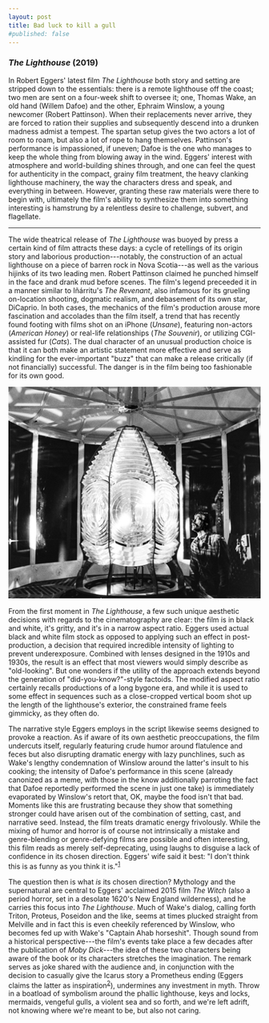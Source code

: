 ```yaml
---
layout: post
title: Bad luck to kill a gull
#published: false
---
```


### _The Lighthouse_ (2019)

In Robert Eggers' latest film _The Lighthouse_ both story and setting are stripped down to the essentials: there is a remote lighthouse off the coast; two men are sent on a four-week shift to oversee it; one, Thomas Wake, an old hand (Willem Dafoe) and the other, Ephraim Winslow, a young newcomer (Robert Pattinson). When their replacements never arrive, they are forced to ration their supplies and subsequently descend into a drunken madness admist a tempest. The spartan setup gives the two actors a lot of room to roam, but also a lot of rope to hang themselves. Pattinson's performance is impassioned, if uneven; Dafoe is the one who manages to keep the whole thing from blowing away in the wind. Eggers' interest with atmosphere and world-building shines through, and one can feel the quest for authenticity in the compact, grainy film treatment, the heavy clanking lighthouse machinery, the way the characters dress and speak, and everything in between. However, granting these raw materials were there to begin with, ultimately the film's ability to synthesize them into something interesting is hamstrung by a relentless desire to challenge, subvert, and flagellate.

---

The wide theatrical release of _The Lighthouse_ was buoyed by press a certain kind of film attracts these days: a cycle of retellings of its origin story and laborious production---notably, the construction of an actual lighthouse on a piece of barren rock in Nova Scotia---as well as the various hijinks of its two leading men. Robert Pattinson claimed he punched himself in the face and drank mud before scenes. The film's legend preceeded it in a manner similar to Iñárritu's _The Revenant_, also infamous for its grueling on-location shooting, dogmatic realism, and debasement of its own star, DiCaprio. In both cases, the mechanics of the film's production arouse more fascination and accolades than the film itself, a trend that has recently found footing with films shot on an iPhone (_Unsane_), featuring non-actors (_American Honey_) or real-life relationships (_The Souvenir_), or utilizing CGI-assisted fur (_Cats_). The dual character of an unusual production choice is that it can both make an artistic statement more effective and serve as kindling for the ever-important "buzz" that can make a release critically (if not financially) successful. The danger is in the film being too fashionable for its own good.

![](/images/2020-01-20-the-lighthouse/hero.jpg)

From the first moment in _The Lighthouse_, a few such unique aesthetic decisions with regards to the cinematography are clear: the film is in black and white, it's gritty, and it's in a narrow aspect ratio. Eggers used actual black and white film stock as opposed to applying such an effect in post-production, a decision that required incredible intensity of lighting to prevent underexposure. Combined with lenses designed in the 1910s and 1930s, the result is an effect that most viewers would simply describe as "old-looking". But one wonders if the utility of the approach extends beyond the generation of "did-you-know?"-style factoids. The modified aspect ratio certainly recalls productions of a long bygone era, and while it is used to some effect in sequences such as a close-cropped vertical boom shot up the length of the lighthouse's exterior, the constrained frame feels gimmicky, as they often do.

The narrative style Eggers employs in the script likewise seems designed to provoke a reaction. As if aware of its own aesthetic preoccupations, the film undercuts itself, regularly featuring crude humor around flatulence and feces but also disrupting dramatic energy with lazy punchlines, such as Wake's lengthy condemnation of Winslow around the latter's insult to his cooking; the intensity of Dafoe's performance in this scene (already canonized as a meme, with those in the know additionally parroting the fact that Dafoe reportedly performed the scene in just one take) is immediately evaporated by Winslow's retort that, OK, maybe the food isn't that bad. Moments like this are frustrating because they show that something stronger could have arisen out of the combination of setting, cast, and narrative seed. Instead, the film treats dramatic energy frivolously. While the mixing of humor and horror is of course not intrinsically a mistake and genre-blending or genre-defying films are possible and often interesting, this film reads as merely self-deprecating, using laughs to disguise a lack of confidence in its chosen direction. Eggers' wife said it best: "I don't think this is as funny as you think it is."<sup>[1]</sup>

The question then is what _is_ its chosen direction? Mythology and the supernatural are central to Eggers' acclaimed 2015 film _The Witch_ (also a period horror, set in a desolate 1620's New England wilderness), and he carries this focus into _The Lighthouse_. Much of Wake's dialog, calling forth Triton, Proteus, Poseidon and the like, seems at times plucked straight from Melville and in fact this is even cheekily referenced by Winslow, who becomes fed up with Wake's "Captain Ahab horseshit". Though sound from a historical perspective---the film's events take place a few decades after the publication of _Moby Dick_---the idea of these two characters being aware of the book or its characters stretches the imagination. The remark serves as joke shared with the audience and, in conjunction with the decision to casually give the Icarus story a Prometheus ending (Eggers claims the latter as inspiration<sup>[2]</sup>), undermines any investment in myth. Throw in a boatload of symbolism around the phallic lighthouse, keys and locks, mermaids, vengeful gulls, a violent sea and so forth, and we're left adrift, not knowing where we're meant to be, but also not caring.

[1]: https://filmmakermagazine.com/108449-a-black-and-white-movie-in-a-stupid-aspect-ratio-robert-eggers-on-the-lighthouse/
[2]: https://www.vox.com/culture/2019/10/15/20914097/robert-eggers-lighthouse-interview-witch

